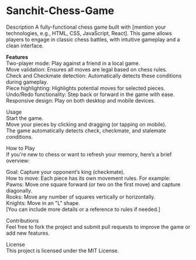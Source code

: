 # Sanchit-Chess-Game
Description
A fully-functional chess game built with [mention your technologies, e.g., HTML, CSS, JavaScript, React]. This game allows players to engage in classic chess battles, with intuitive gameplay and a clean interface.

**Features** <br>
Two-player mode: Play against a friend in a local game.<br>
Move validation: Ensures all moves are legal based on chess rules.<br>
Check and Checkmate detection: Automatically detects these conditions during gameplay.<br>
Piece highlighting: Highlights potential moves for selected pieces.<br>
Undo/Redo functionality: Step back or forward in the game with ease.<br>
Responsive design: Play on both desktop and mobile devices.<br>

Usage<br>
Start the game.<br>
Move your pieces by clicking and dragging (or tapping on mobile).<br>
The game automatically detects check, checkmate, and stalemate conditions.<br>

How to Play <br>
If you're new to chess or want to refresh your memory, here’s a brief overview:<br>

Goal: Capture your opponent’s king (checkmate).<br>
How to move: Each piece has its own movement rules. For example:<br>
Pawns: Move one square forward (or two on the first move) and capture diagonally.<br>
Rooks: Move any number of squares vertically or horizontally.<br>
Knights: Move in an "L" shape.<br>
[You can include more details or a reference to rules if needed.]<br>

Contributions<br>
Feel free to fork the project and submit pull requests to improve the game or add new features.<br>

License<br>
This project is licensed under the MIT License.<br>
